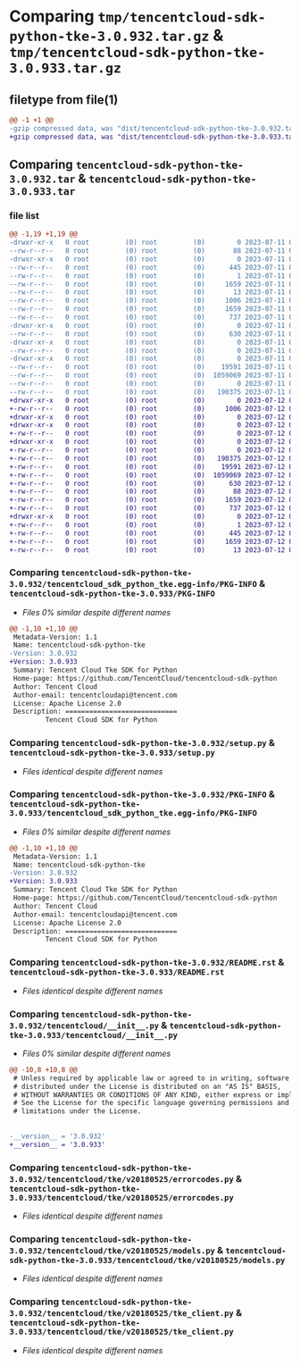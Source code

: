 # Comparing `tmp/tencentcloud-sdk-python-tke-3.0.932.tar.gz` & `tmp/tencentcloud-sdk-python-tke-3.0.933.tar.gz`

## filetype from file(1)

```diff
@@ -1 +1 @@
-gzip compressed data, was "dist/tencentcloud-sdk-python-tke-3.0.932.tar", last modified: Tue Jul 11 01:02:44 2023, max compression
+gzip compressed data, was "dist/tencentcloud-sdk-python-tke-3.0.933.tar", last modified: Wed Jul 12 00:43:49 2023, max compression
```

## Comparing `tencentcloud-sdk-python-tke-3.0.932.tar` & `tencentcloud-sdk-python-tke-3.0.933.tar`

### file list

```diff
@@ -1,19 +1,19 @@
-drwxr-xr-x   0 root         (0) root         (0)        0 2023-07-11 01:02:44.000000 tencentcloud-sdk-python-tke-3.0.932/
--rw-r--r--   0 root         (0) root         (0)       88 2023-07-11 01:02:44.000000 tencentcloud-sdk-python-tke-3.0.932/setup.cfg
-drwxr-xr-x   0 root         (0) root         (0)        0 2023-07-11 01:02:44.000000 tencentcloud-sdk-python-tke-3.0.932/tencentcloud_sdk_python_tke.egg-info/
--rw-r--r--   0 root         (0) root         (0)      445 2023-07-11 01:02:44.000000 tencentcloud-sdk-python-tke-3.0.932/tencentcloud_sdk_python_tke.egg-info/SOURCES.txt
--rw-r--r--   0 root         (0) root         (0)        1 2023-07-11 01:02:44.000000 tencentcloud-sdk-python-tke-3.0.932/tencentcloud_sdk_python_tke.egg-info/dependency_links.txt
--rw-r--r--   0 root         (0) root         (0)     1659 2023-07-11 01:02:44.000000 tencentcloud-sdk-python-tke-3.0.932/tencentcloud_sdk_python_tke.egg-info/PKG-INFO
--rw-r--r--   0 root         (0) root         (0)       13 2023-07-11 01:02:44.000000 tencentcloud-sdk-python-tke-3.0.932/tencentcloud_sdk_python_tke.egg-info/top_level.txt
--rw-r--r--   0 root         (0) root         (0)     1006 2023-07-11 01:02:44.000000 tencentcloud-sdk-python-tke-3.0.932/setup.py
--rw-r--r--   0 root         (0) root         (0)     1659 2023-07-11 01:02:44.000000 tencentcloud-sdk-python-tke-3.0.932/PKG-INFO
--rw-r--r--   0 root         (0) root         (0)      737 2023-07-11 01:02:44.000000 tencentcloud-sdk-python-tke-3.0.932/README.rst
-drwxr-xr-x   0 root         (0) root         (0)        0 2023-07-11 01:02:44.000000 tencentcloud-sdk-python-tke-3.0.932/tencentcloud/
--rw-r--r--   0 root         (0) root         (0)      630 2023-07-11 01:02:44.000000 tencentcloud-sdk-python-tke-3.0.932/tencentcloud/__init__.py
-drwxr-xr-x   0 root         (0) root         (0)        0 2023-07-11 01:02:44.000000 tencentcloud-sdk-python-tke-3.0.932/tencentcloud/tke/
--rw-r--r--   0 root         (0) root         (0)        0 2023-07-11 01:02:44.000000 tencentcloud-sdk-python-tke-3.0.932/tencentcloud/tke/__init__.py
-drwxr-xr-x   0 root         (0) root         (0)        0 2023-07-11 01:02:44.000000 tencentcloud-sdk-python-tke-3.0.932/tencentcloud/tke/v20180525/
--rw-r--r--   0 root         (0) root         (0)    19591 2023-07-11 01:02:44.000000 tencentcloud-sdk-python-tke-3.0.932/tencentcloud/tke/v20180525/errorcodes.py
--rw-r--r--   0 root         (0) root         (0)  1059069 2023-07-11 01:02:44.000000 tencentcloud-sdk-python-tke-3.0.932/tencentcloud/tke/v20180525/models.py
--rw-r--r--   0 root         (0) root         (0)        0 2023-07-11 01:02:44.000000 tencentcloud-sdk-python-tke-3.0.932/tencentcloud/tke/v20180525/__init__.py
--rw-r--r--   0 root         (0) root         (0)   190375 2023-07-11 01:02:44.000000 tencentcloud-sdk-python-tke-3.0.932/tencentcloud/tke/v20180525/tke_client.py
+drwxr-xr-x   0 root         (0) root         (0)        0 2023-07-12 00:43:49.000000 tencentcloud-sdk-python-tke-3.0.933/
+-rw-r--r--   0 root         (0) root         (0)     1006 2023-07-12 00:43:49.000000 tencentcloud-sdk-python-tke-3.0.933/setup.py
+drwxr-xr-x   0 root         (0) root         (0)        0 2023-07-12 00:43:49.000000 tencentcloud-sdk-python-tke-3.0.933/tencentcloud/
+drwxr-xr-x   0 root         (0) root         (0)        0 2023-07-12 00:43:49.000000 tencentcloud-sdk-python-tke-3.0.933/tencentcloud/tke/
+-rw-r--r--   0 root         (0) root         (0)        0 2023-07-12 00:43:49.000000 tencentcloud-sdk-python-tke-3.0.933/tencentcloud/tke/__init__.py
+drwxr-xr-x   0 root         (0) root         (0)        0 2023-07-12 00:43:49.000000 tencentcloud-sdk-python-tke-3.0.933/tencentcloud/tke/v20180525/
+-rw-r--r--   0 root         (0) root         (0)        0 2023-07-12 00:43:49.000000 tencentcloud-sdk-python-tke-3.0.933/tencentcloud/tke/v20180525/__init__.py
+-rw-r--r--   0 root         (0) root         (0)   190375 2023-07-12 00:43:49.000000 tencentcloud-sdk-python-tke-3.0.933/tencentcloud/tke/v20180525/tke_client.py
+-rw-r--r--   0 root         (0) root         (0)    19591 2023-07-12 00:43:49.000000 tencentcloud-sdk-python-tke-3.0.933/tencentcloud/tke/v20180525/errorcodes.py
+-rw-r--r--   0 root         (0) root         (0)  1059069 2023-07-12 00:43:49.000000 tencentcloud-sdk-python-tke-3.0.933/tencentcloud/tke/v20180525/models.py
+-rw-r--r--   0 root         (0) root         (0)      630 2023-07-12 00:43:49.000000 tencentcloud-sdk-python-tke-3.0.933/tencentcloud/__init__.py
+-rw-r--r--   0 root         (0) root         (0)       88 2023-07-12 00:43:49.000000 tencentcloud-sdk-python-tke-3.0.933/setup.cfg
+-rw-r--r--   0 root         (0) root         (0)     1659 2023-07-12 00:43:49.000000 tencentcloud-sdk-python-tke-3.0.933/PKG-INFO
+-rw-r--r--   0 root         (0) root         (0)      737 2023-07-12 00:43:49.000000 tencentcloud-sdk-python-tke-3.0.933/README.rst
+drwxr-xr-x   0 root         (0) root         (0)        0 2023-07-12 00:43:49.000000 tencentcloud-sdk-python-tke-3.0.933/tencentcloud_sdk_python_tke.egg-info/
+-rw-r--r--   0 root         (0) root         (0)        1 2023-07-12 00:43:49.000000 tencentcloud-sdk-python-tke-3.0.933/tencentcloud_sdk_python_tke.egg-info/dependency_links.txt
+-rw-r--r--   0 root         (0) root         (0)      445 2023-07-12 00:43:49.000000 tencentcloud-sdk-python-tke-3.0.933/tencentcloud_sdk_python_tke.egg-info/SOURCES.txt
+-rw-r--r--   0 root         (0) root         (0)     1659 2023-07-12 00:43:49.000000 tencentcloud-sdk-python-tke-3.0.933/tencentcloud_sdk_python_tke.egg-info/PKG-INFO
+-rw-r--r--   0 root         (0) root         (0)       13 2023-07-12 00:43:49.000000 tencentcloud-sdk-python-tke-3.0.933/tencentcloud_sdk_python_tke.egg-info/top_level.txt
```

### Comparing `tencentcloud-sdk-python-tke-3.0.932/tencentcloud_sdk_python_tke.egg-info/PKG-INFO` & `tencentcloud-sdk-python-tke-3.0.933/PKG-INFO`

 * *Files 0% similar despite different names*

```diff
@@ -1,10 +1,10 @@
 Metadata-Version: 1.1
 Name: tencentcloud-sdk-python-tke
-Version: 3.0.932
+Version: 3.0.933
 Summary: Tencent Cloud Tke SDK for Python
 Home-page: https://github.com/TencentCloud/tencentcloud-sdk-python
 Author: Tencent Cloud
 Author-email: tencentcloudapi@tencent.com
 License: Apache License 2.0
 Description: ============================
         Tencent Cloud SDK for Python
```

### Comparing `tencentcloud-sdk-python-tke-3.0.932/setup.py` & `tencentcloud-sdk-python-tke-3.0.933/setup.py`

 * *Files identical despite different names*

### Comparing `tencentcloud-sdk-python-tke-3.0.932/PKG-INFO` & `tencentcloud-sdk-python-tke-3.0.933/tencentcloud_sdk_python_tke.egg-info/PKG-INFO`

 * *Files 0% similar despite different names*

```diff
@@ -1,10 +1,10 @@
 Metadata-Version: 1.1
 Name: tencentcloud-sdk-python-tke
-Version: 3.0.932
+Version: 3.0.933
 Summary: Tencent Cloud Tke SDK for Python
 Home-page: https://github.com/TencentCloud/tencentcloud-sdk-python
 Author: Tencent Cloud
 Author-email: tencentcloudapi@tencent.com
 License: Apache License 2.0
 Description: ============================
         Tencent Cloud SDK for Python
```

### Comparing `tencentcloud-sdk-python-tke-3.0.932/README.rst` & `tencentcloud-sdk-python-tke-3.0.933/README.rst`

 * *Files identical despite different names*

### Comparing `tencentcloud-sdk-python-tke-3.0.932/tencentcloud/__init__.py` & `tencentcloud-sdk-python-tke-3.0.933/tencentcloud/__init__.py`

 * *Files 0% similar despite different names*

```diff
@@ -10,8 +10,8 @@
 # Unless required by applicable law or agreed to in writing, software
 # distributed under the License is distributed on an "AS IS" BASIS,
 # WITHOUT WARRANTIES OR CONDITIONS OF ANY KIND, either express or implied.
 # See the License for the specific language governing permissions and
 # limitations under the License.
 
 
-__version__ = '3.0.932'
+__version__ = '3.0.933'
```

### Comparing `tencentcloud-sdk-python-tke-3.0.932/tencentcloud/tke/v20180525/errorcodes.py` & `tencentcloud-sdk-python-tke-3.0.933/tencentcloud/tke/v20180525/errorcodes.py`

 * *Files identical despite different names*

### Comparing `tencentcloud-sdk-python-tke-3.0.932/tencentcloud/tke/v20180525/models.py` & `tencentcloud-sdk-python-tke-3.0.933/tencentcloud/tke/v20180525/models.py`

 * *Files identical despite different names*

### Comparing `tencentcloud-sdk-python-tke-3.0.932/tencentcloud/tke/v20180525/tke_client.py` & `tencentcloud-sdk-python-tke-3.0.933/tencentcloud/tke/v20180525/tke_client.py`

 * *Files identical despite different names*

